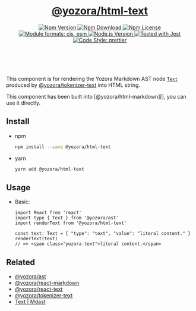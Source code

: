<header>
  <h1 align="center">
    <a href="https://github.com/guanghechen/yozora-html/tree/main/packages/text#readme">@yozora/html-text</a>
  </h1>
  <div align="center">
    <a href="https://www.npmjs.com/package/@yozora/html-text">
      <img
        alt="Npm Version"
        src="https://img.shields.io/npm/v/@yozora/html-text.svg"
      />
    </a>
    <a href="https://www.npmjs.com/package/@yozora/html-text">
      <img
        alt="Npm Download"
        src="https://img.shields.io/npm/dm/@yozora/html-text.svg"
      />
    </a>
    <a href="https://www.npmjs.com/package/@yozora/html-text">
      <img
        alt="Npm License"
        src="https://img.shields.io/npm/l/@yozora/html-text.svg"
      />
    </a>
    <a href="#install">
      <img
        alt="Module formats: cjs, esm"
        src="https://img.shields.io/badge/module_formats-cjs%2C%20esm-green.svg"
      />
    </a>
    <a href="https://github.com/nodejs/node">
      <img
        alt="Node.js Version"
        src="https://img.shields.io/node/v/@yozora/html-text"
      />
    </a>
    <a href="https://github.com/facebook/jest">
      <img
        alt="Tested with Jest"
        src="https://img.shields.io/badge/tested_with-jest-9c465e.svg"
      />
    </a>
    <a href="https://github.com/prettier/prettier">
      <img
        alt="Code Style: prettier"
        src="https://img.shields.io/badge/code_style-prettier-ff69b4.svg?style=flat-square"
      />
    </a>
  </div>
</header>
<br/>

This component is for rendering the Yozora Markdown AST node [`Text`][@yozora/ast] 
produced by [@yozora/tokenizer-text][] into HTML string.

This component has been built into [@yozora/html-markdown][], you can use it directly.

## Install

* npm

  ```bash
  npm install --save @yozora/html-text
  ```

* yarn

  ```bash
  yarn add @yozora/html-text
  ```


## Usage

* Basic:

  ```tsx
  import React from 'react'
  import type { Text } from '@yozora/ast'
  import renderText from '@yozora/html-text'

  const text: Text = { "type": "text", "value": "literal content." }
  renderText(text)
  // => <span class="yozora-text">literal content.</span>
  ```

## Related

* [@yozora/ast][]
* [@yozora/react-markdown][]
* [@yozora/react-text][]
* [@yozora/tokenizer-text][]
* [Text | Mdast][mdast]


[@yozora/ast]: https://www.npmjs.com/package/@yozora/ast#text
[@yozora/react-markdown]: https://www.npmjs.com/package/@yozora/react-markdown
[@yozora/tokenizer-text]: https://www.npmjs.com/package/@yozora/tokenizer-text
[@yozora/react-text]: https://www.npmjs.com/package/@yozora/react-text
[mdast]: https://github.com/syntax-tree/mdast#text
